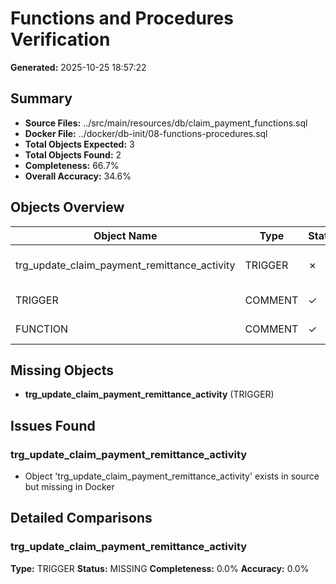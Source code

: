 # Functions and Procedures Verification

**Generated:** 2025-10-25 18:57:22

## Summary

- **Source Files:** ../src/main/resources/db/claim_payment_functions.sql
- **Docker File:** ../docker/db-init/08-functions-procedures.sql
- **Total Objects Expected:** 3
- **Total Objects Found:** 2
- **Completeness:** 66.7%
- **Overall Accuracy:** 34.6%

## Objects Overview

| Object Name | Type | Status | Completeness | Accuracy | Notes |
|-------------|------|--------|--------------|----------|-------|
| trg_update_claim_payment_remittance_activity | TRIGGER | ✗ | 0.0% | 0.0% | Missing from Docker |
| TRIGGER | COMMENT | ✓ | 100.0% | 52.4% | Perfect match |
| FUNCTION | COMMENT | ✓ | 100.0% | 51.4% | Perfect match |

## Missing Objects

- **trg_update_claim_payment_remittance_activity** (TRIGGER)

## Issues Found

### trg_update_claim_payment_remittance_activity

- Object 'trg_update_claim_payment_remittance_activity' exists in source but missing in Docker

## Detailed Comparisons

### trg_update_claim_payment_remittance_activity

**Type:** TRIGGER
**Status:** MISSING
**Completeness:** 0.0%
**Accuracy:** 0.0%


